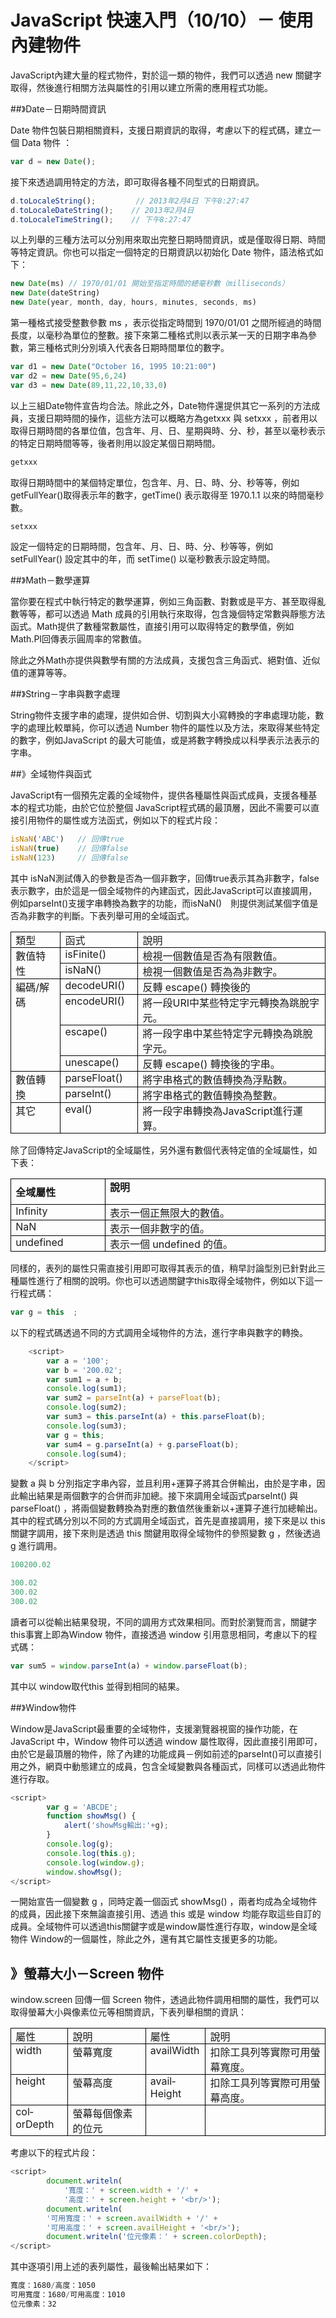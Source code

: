 # JavaScript 快速入門（10/10）－ 使用內建物件


JavaScript內建大量的程式物件，對於這一類的物件，我們可以透過 new 關鍵字取得，然後進行相關方法與屬性的引用以建立所需的應用程式功能。

##》Date－日期時間資訊

Date 物件包裝日期相關資料，支援日期資訊的取得，考慮以下的程式碼，建立一個 Data 物件 ：

```js
var d = new Date();
```

接下來透過調用特定的方法，即可取得各種不同型式的日期資訊。

```js
d.toLocaleString();         // 2013年2月4日 下午8:27:47
d.toLocaleDateString();    // 2013年2月4日
d.toLocaleTimeString();    // 下午8:27:47
```
以上列舉的三種方法可以分別用來取出完整日期時間資訊，或是僅取得日期、時間等特定資訊。你也可以指定一個特定的日期資訊以初始化 Date 物件，語法格式如下：

```js
new Date(ms) // 1970/01/01 開始至指定時間的總毫秒數（milliseconds）
new Date(dateString)
new Date(year, month, day, hours, minutes, seconds, ms)
```

第一種格式接受整數參數 ms ，表示從指定時間到 1970/01/01 之間所經過的時間長度，以毫秒為單位的整數。接下來第二種格式則以表示某一天的日期字串為參數，第三種格式則分別填入代表各日期時間單位的數字。

```js
var d1 = new Date("October 16, 1995 10:21:00")
var d2 = new Date(95,6,24)
var d3 = new Date(89,11,22,10,33,0)
```

以上三組Date物件宣告均合法。除此之外，Date物件還提供其它一系列的方法成員，支援日期時間的操作，這些方法可以概略方為getxxx 與 setxxx ，前者用以取得日期時間的各單位值，包含年、月、日、星期與時、分、秒，甚至以毫秒表示的特定日期時間等等，後者則用以設定某個日期時間。

```js
getxxx
```
取得日期時間中的某個特定單位，包含年、月、日、時、分、秒等等，例如 getFullYear()取得表示年的數字，getTime() 表示取得至 1970.1.1 以來的時間毫秒數。

```js
setxxx
```
設定一個特定的日期時間，包含年、月、日、時、分、秒等等，例如 setFullYear() 設定其中的年，而 setTime() 以毫秒數表示設定時間。

##》Math－數學運算

當你要在程式中執行特定的數學運算，例如三角函數、對數或是平方、甚至取得亂數等等，都可以透過 Math 成員的引用執行來取得，包含幾個特定常數與靜態方法函式。Math提供了數種常數屬性，直接引用可以取得特定的數學值，例如 Math.PI回傳表示圓周率的常數值。

除此之外Math亦提供與數學有關的方法成員，支援包含三角函式、絕對值、近似值的運算等等。

##》String－字串與數字處理

String物件支援字串的處理，提供如合併、切割與大小寫轉換的字串處理功能，數字的處理比較單純，你可以透過 Number 物件的屬性以及方法，來取得某些特定的數字，例如JavaScript 的最大可能值，或是將數字轉換成以科學表示法表示的字串。

##》全域物件與函式

JavaScript有一個預先定義的全域物件，提供各種屬性與函式成員，支援各種基本的程式功能，由於它位於整個 JavaScript程式碼的最頂層，因此不需要可以直接引用物件的屬性或方法函式，例如以下的程式片段：

```js
isNaN('ABC')   // 回傳true
isNaN(true)    // 回傳false
isNaN(123)     // 回傳false
```

其中 isNaN測試傳入的參數是否為一個非數字，回傳true表示其為非數字，false表示數字，由於這是一個全域物件的內建函式，因此JavaScript可以直接調用，例如parseInt()支援字串轉換為數字的功能，而isNaN()　則提供測試某個字值是否為非數字的判斷。下表列舉可用的全域函式。


<table border="1" cellpadding="0" cellspacing="0" class="MsoNormalTable" style="border-collapse: collapse; border: none; mso-border-alt: solid windowtext .5pt; mso-border-insideh: .5pt solid windowtext; mso-border-insidev: .5pt solid windowtext; mso-padding-alt: 0cm 5.4pt 0cm 5.4pt; mso-yfti-tbllook: 1184;"><tbody>
<tr>   <td style="border: solid windowtext 1.0pt; mso-border-alt: solid windowtext .5pt; padding: 0cm 5.4pt 0cm 5.4pt; width: 62.1pt;" valign="top" width="83"><div class="a"><span style="font-family: &quot;新細明體&quot;,&quot;serif&quot;; mso-ascii-font-family: &quot;Times New Roman&quot;; mso-hansi-font-family: &quot;Times New Roman&quot;;">類型</span></div></td>   <td style="border-left: none; border: solid windowtext 1.0pt; mso-border-alt: solid windowtext .5pt; mso-border-left-alt: solid windowtext .5pt; padding: 0cm 5.4pt 0cm 5.4pt; width: 92.15pt;" valign="top" width="123"><div class="a"><span style="font-family: &quot;新細明體&quot;,&quot;serif&quot;; mso-ascii-font-family: &quot;Times New Roman&quot;; mso-hansi-font-family: &quot;Times New Roman&quot;;">函式</span></div></td>   <td style="border-left: none; border: solid windowtext 1.0pt; mso-border-alt: solid windowtext .5pt; mso-border-left-alt: solid windowtext .5pt; padding: 0cm 5.4pt 0cm 5.4pt; width: 281.8pt;" valign="top" width="376"><div class="a"><span style="font-family: &quot;新細明體&quot;,&quot;serif&quot;; mso-ascii-font-family: &quot;Times New Roman&quot;; mso-hansi-font-family: &quot;Times New Roman&quot;;">說明</span></div></td>  </tr>
<tr>   <td rowspan="2" style="border-top: none; border: solid windowtext 1.0pt; mso-border-alt: solid windowtext .5pt; mso-border-top-alt: solid windowtext .5pt; padding: 0cm 5.4pt 0cm 5.4pt; width: 62.1pt;" valign="top" width="83"><div class="a"><span style="font-family: &quot;新細明體&quot;,&quot;serif&quot;; mso-ascii-font-family: &quot;Times New Roman&quot;; mso-hansi-font-family: &quot;Times New Roman&quot;;">數值特性</span></div></td>   <td style="border-bottom: solid windowtext 1.0pt; border-left: none; border-right: solid windowtext 1.0pt; border-top: none; mso-border-alt: solid windowtext .5pt; mso-border-left-alt: solid windowtext .5pt; mso-border-top-alt: solid windowtext .5pt; padding: 0cm 5.4pt 0cm 5.4pt; width: 92.15pt;" valign="top" width="123"><div class="a"><span lang="EN-US">isFinite()</span></div></td>   <td style="border-bottom: solid windowtext 1.0pt; border-left: none; border-right: solid windowtext 1.0pt; border-top: none; mso-border-alt: solid windowtext .5pt; mso-border-left-alt: solid windowtext .5pt; mso-border-top-alt: solid windowtext .5pt; padding: 0cm 5.4pt 0cm 5.4pt; width: 281.8pt;" valign="top" width="376"><div class="a"><span style="font-family: &quot;新細明體&quot;,&quot;serif&quot;; mso-ascii-font-family: &quot;Times New Roman&quot;; mso-hansi-font-family: &quot;Times New Roman&quot;;">檢視一個數值是否為有限數值。</span></div></td>  </tr>
<tr>   <td style="border-bottom: solid windowtext 1.0pt; border-left: none; border-right: solid windowtext 1.0pt; border-top: none; mso-border-alt: solid windowtext .5pt; mso-border-left-alt: solid windowtext .5pt; mso-border-top-alt: solid windowtext .5pt; padding: 0cm 5.4pt 0cm 5.4pt; width: 92.15pt;" valign="top" width="123"><div class="a"><span lang="EN-US">isNaN()</span></div></td>   <td style="border-bottom: solid windowtext 1.0pt; border-left: none; border-right: solid windowtext 1.0pt; border-top: none; mso-border-alt: solid windowtext .5pt; mso-border-left-alt: solid windowtext .5pt; mso-border-top-alt: solid windowtext .5pt; padding: 0cm 5.4pt 0cm 5.4pt; width: 281.8pt;" valign="top" width="376"><div class="a"><span style="font-family: &quot;新細明體&quot;,&quot;serif&quot;; mso-ascii-font-family: &quot;Times New Roman&quot;; mso-hansi-font-family: &quot;Times New Roman&quot;;">檢視一個數值是否為為非數字。</span></div></td>  </tr>
<tr>   <td rowspan="4" style="border-top: none; border: solid windowtext 1.0pt; mso-border-alt: solid windowtext .5pt; mso-border-top-alt: solid windowtext .5pt; padding: 0cm 5.4pt 0cm 5.4pt; width: 62.1pt;" valign="top" width="83"><div class="a"><span style="font-family: &quot;新細明體&quot;,&quot;serif&quot;; mso-ascii-font-family: &quot;Times New Roman&quot;; mso-hansi-font-family: &quot;Times New Roman&quot;;">編碼</span><span lang="EN-US">/</span><span style="font-family: &quot;新細明體&quot;,&quot;serif&quot;; mso-ascii-font-family: &quot;Times New Roman&quot;; mso-hansi-font-family: &quot;Times New Roman&quot;;">解碼</span></div></td>   <td style="border-bottom: solid windowtext 1.0pt; border-left: none; border-right: solid windowtext 1.0pt; border-top: none; mso-border-alt: solid windowtext .5pt; mso-border-left-alt: solid windowtext .5pt; mso-border-top-alt: solid windowtext .5pt; padding: 0cm 5.4pt 0cm 5.4pt; width: 92.15pt;" valign="top" width="123"><div class="a"><span lang="EN-US">decodeURI()</span></div></td>   <td style="border-bottom: solid windowtext 1.0pt; border-left: none; border-right: solid windowtext 1.0pt; border-top: none; mso-border-alt: solid windowtext .5pt; mso-border-left-alt: solid windowtext .5pt; mso-border-top-alt: solid windowtext .5pt; padding: 0cm 5.4pt 0cm 5.4pt; width: 281.8pt;" valign="top" width="376"><div class="a"><span style="font-family: &quot;新細明體&quot;,&quot;serif&quot;; mso-ascii-font-family: &quot;Times New Roman&quot;; mso-hansi-font-family: &quot;Times New Roman&quot;;">反轉</span><span lang="EN-US"> escape() </span><span style="font-family: &quot;新細明體&quot;,&quot;serif&quot;; mso-ascii-font-family: &quot;Times New Roman&quot;; mso-hansi-font-family: &quot;Times New Roman&quot;;">轉換後的</span></div></td>  </tr>
<tr>   <td style="border-bottom: solid windowtext 1.0pt; border-left: none; border-right: solid windowtext 1.0pt; border-top: none; mso-border-alt: solid windowtext .5pt; mso-border-left-alt: solid windowtext .5pt; mso-border-top-alt: solid windowtext .5pt; padding: 0cm 5.4pt 0cm 5.4pt; width: 92.15pt;" valign="top" width="123"><div class="a"><span lang="EN-US">encodeURI()</span></div></td>   <td style="border-bottom: solid windowtext 1.0pt; border-left: none; border-right: solid windowtext 1.0pt; border-top: none; mso-border-alt: solid windowtext .5pt; mso-border-left-alt: solid windowtext .5pt; mso-border-top-alt: solid windowtext .5pt; padding: 0cm 5.4pt 0cm 5.4pt; width: 281.8pt;" valign="top" width="376"><div class="a"><span style="font-family: &quot;新細明體&quot;,&quot;serif&quot;; mso-ascii-font-family: &quot;Times New Roman&quot;; mso-hansi-font-family: &quot;Times New Roman&quot;;">將一段</span><span lang="EN-US">URI</span><span style="font-family: &quot;新細明體&quot;,&quot;serif&quot;; mso-ascii-font-family: &quot;Times New Roman&quot;; mso-hansi-font-family: &quot;Times New Roman&quot;;">中某些特定字元轉換為跳脫字元。</span></div></td>  </tr>
<tr>   <td style="border-bottom: solid windowtext 1.0pt; border-left: none; border-right: solid windowtext 1.0pt; border-top: none; mso-border-alt: solid windowtext .5pt; mso-border-left-alt: solid windowtext .5pt; mso-border-top-alt: solid windowtext .5pt; padding: 0cm 5.4pt 0cm 5.4pt; width: 92.15pt;" valign="top" width="123"><div class="a"><span lang="EN-US">escape()</span></div></td>   <td style="border-bottom: solid windowtext 1.0pt; border-left: none; border-right: solid windowtext 1.0pt; border-top: none; mso-border-alt: solid windowtext .5pt; mso-border-left-alt: solid windowtext .5pt; mso-border-top-alt: solid windowtext .5pt; padding: 0cm 5.4pt 0cm 5.4pt; width: 281.8pt;" valign="top" width="376"><div class="a"><span style="font-family: &quot;新細明體&quot;,&quot;serif&quot;; mso-ascii-font-family: &quot;Times New Roman&quot;; mso-hansi-font-family: &quot;Times New Roman&quot;;">將一段字串中某些特定字元轉換為跳脫字元。</span></div></td>  </tr>
<tr>   <td style="border-bottom: solid windowtext 1.0pt; border-left: none; border-right: solid windowtext 1.0pt; border-top: none; mso-border-alt: solid windowtext .5pt; mso-border-left-alt: solid windowtext .5pt; mso-border-top-alt: solid windowtext .5pt; padding: 0cm 5.4pt 0cm 5.4pt; width: 92.15pt;" valign="top" width="123"><div class="a"><span lang="EN-US">unescape()</span></div></td>   <td style="border-bottom: solid windowtext 1.0pt; border-left: none; border-right: solid windowtext 1.0pt; border-top: none; mso-border-alt: solid windowtext .5pt; mso-border-left-alt: solid windowtext .5pt; mso-border-top-alt: solid windowtext .5pt; padding: 0cm 5.4pt 0cm 5.4pt; width: 281.8pt;" valign="top" width="376"><div class="a"><span style="font-family: &quot;新細明體&quot;,&quot;serif&quot;; mso-ascii-font-family: &quot;Times New Roman&quot;; mso-hansi-font-family: &quot;Times New Roman&quot;;">反轉</span><span lang="EN-US"> escape() </span><span style="font-family: &quot;新細明體&quot;,&quot;serif&quot;; mso-ascii-font-family: &quot;Times New Roman&quot;; mso-hansi-font-family: &quot;Times New Roman&quot;;">轉換後的字串。</span></div></td>  </tr>
<tr>   <td rowspan="2" style="border-top: none; border: solid windowtext 1.0pt; mso-border-alt: solid windowtext .5pt; mso-border-top-alt: solid windowtext .5pt; padding: 0cm 5.4pt 0cm 5.4pt; width: 62.1pt;" valign="top" width="83"><div class="a"><span style="font-family: &quot;新細明體&quot;,&quot;serif&quot;; mso-ascii-font-family: &quot;Times New Roman&quot;; mso-hansi-font-family: &quot;Times New Roman&quot;;">數值轉換</span></div></td>   <td style="border-bottom: solid windowtext 1.0pt; border-left: none; border-right: solid windowtext 1.0pt; border-top: none; mso-border-alt: solid windowtext .5pt; mso-border-left-alt: solid windowtext .5pt; mso-border-top-alt: solid windowtext .5pt; padding: 0cm 5.4pt 0cm 5.4pt; width: 92.15pt;" valign="top" width="123"><div class="a"><span lang="EN-US">parseFloat()</span></div></td>   <td style="border-bottom: solid windowtext 1.0pt; border-left: none; border-right: solid windowtext 1.0pt; border-top: none; mso-border-alt: solid windowtext .5pt; mso-border-left-alt: solid windowtext .5pt; mso-border-top-alt: solid windowtext .5pt; padding: 0cm 5.4pt 0cm 5.4pt; width: 281.8pt;" valign="top" width="376"><div class="a"><span style="font-family: &quot;新細明體&quot;,&quot;serif&quot;; mso-ascii-font-family: &quot;Times New Roman&quot;; mso-hansi-font-family: &quot;Times New Roman&quot;;">將字串格式的數值轉換為浮點數。</span></div></td>  </tr>
<tr>   <td style="border-bottom: solid windowtext 1.0pt; border-left: none; border-right: solid windowtext 1.0pt; border-top: none; mso-border-alt: solid windowtext .5pt; mso-border-left-alt: solid windowtext .5pt; mso-border-top-alt: solid windowtext .5pt; padding: 0cm 5.4pt 0cm 5.4pt; width: 92.15pt;" valign="top" width="123"><div class="a"><span lang="EN-US">parseInt()</span></div></td>   <td style="border-bottom: solid windowtext 1.0pt; border-left: none; border-right: solid windowtext 1.0pt; border-top: none; mso-border-alt: solid windowtext .5pt; mso-border-left-alt: solid windowtext .5pt; mso-border-top-alt: solid windowtext .5pt; padding: 0cm 5.4pt 0cm 5.4pt; width: 281.8pt;" valign="top" width="376"><div class="a"><span style="font-family: &quot;新細明體&quot;,&quot;serif&quot;; mso-ascii-font-family: &quot;Times New Roman&quot;; mso-hansi-font-family: &quot;Times New Roman&quot;;">將字串格式的數值轉換為整數。</span></div></td>  </tr>
<tr>   <td style="border-top: none; border: solid windowtext 1.0pt; mso-border-alt: solid windowtext .5pt; mso-border-top-alt: solid windowtext .5pt; padding: 0cm 5.4pt 0cm 5.4pt; width: 62.1pt;" valign="top" width="83"><div class="a"><span style="font-family: &quot;新細明體&quot;,&quot;serif&quot;; mso-ascii-font-family: &quot;Times New Roman&quot;; mso-hansi-font-family: &quot;Times New Roman&quot;;">其它</span></div></td>   <td style="border-bottom: solid windowtext 1.0pt; border-left: none; border-right: solid windowtext 1.0pt; border-top: none; mso-border-alt: solid windowtext .5pt; mso-border-left-alt: solid windowtext .5pt; mso-border-top-alt: solid windowtext .5pt; padding: 0cm 5.4pt 0cm 5.4pt; width: 92.15pt;" valign="top" width="123"><div class="a"><span lang="EN-US">eval()</span></div></td>   <td style="border-bottom: solid windowtext 1.0pt; border-left: none; border-right: solid windowtext 1.0pt; border-top: none; mso-border-alt: solid windowtext .5pt; mso-border-left-alt: solid windowtext .5pt; mso-border-top-alt: solid windowtext .5pt; padding: 0cm 5.4pt 0cm 5.4pt; width: 281.8pt;" valign="top" width="376"><div class="a"><span style="font-family: &quot;新細明體&quot;,&quot;serif&quot;; mso-ascii-font-family: &quot;Times New Roman&quot;; mso-hansi-font-family: &quot;Times New Roman&quot;;">將一段字串轉換為</span><span lang="EN-US">JavaScript</span><span style="font-family: &quot;新細明體&quot;,&quot;serif&quot;; mso-ascii-font-family: &quot;Times New Roman&quot;; mso-hansi-font-family: &quot;Times New Roman&quot;;">進行運算。</span></div></td>  </tr>
</tbody></table>

除了回傳特定JavaScript的全域屬性，另外還有數個代表特定值的全域屬性，如下表：

<table border="1" cellpadding="0" cellspacing="0" class="MsoTableGrid" style="border-collapse: collapse; border: none; mso-border-alt: solid windowtext .5pt; mso-padding-alt: 0cm 5.4pt 0cm 5.4pt; mso-yfti-tbllook: 1184;"><tbody>
<tr>   <td style="border: solid windowtext 1.0pt; mso-border-alt: solid windowtext .5pt; padding: 0cm 5.4pt 0cm 5.4pt; width: 119.55pt;" valign="top" width="159"><div class="a" style="margin-bottom: 6.0pt; margin-left: 0cm; margin-right: 0cm; margin-top: 6.0pt;"><b><span style="font-family: &quot;新細明體&quot;,&quot;serif&quot;; mso-ascii-font-family: &quot;Times New Roman&quot;; mso-hansi-font-family: &quot;Times New Roman&quot;;">全域屬性</span><span lang="EN-US"><o:p></o:p></span></b></div></td>   <td style="border-left: none; border: solid windowtext 1.0pt; mso-border-alt: solid windowtext .5pt; mso-border-left-alt: solid windowtext .5pt; padding: 0cm 5.4pt 0cm 5.4pt; width: 316.5pt;" valign="top" width="422"><div class="a"><b><span style="font-family: &quot;新細明體&quot;,&quot;serif&quot;; mso-ascii-font-family: &quot;Times New Roman&quot;; mso-hansi-font-family: &quot;Times New Roman&quot;;">說明</span><span lang="EN-US"><o:p></o:p></span></b></div></td>  </tr>
<tr>   <td style="border-top: none; border: solid windowtext 1.0pt; mso-border-alt: solid windowtext .5pt; mso-border-top-alt: solid windowtext .5pt; padding: 0cm 5.4pt 0cm 5.4pt; width: 119.55pt;" valign="top" width="159"><div class="a"><span lang="EN-US">Infinity</span></div></td>   <td style="border-bottom: solid windowtext 1.0pt; border-left: none; border-right: solid windowtext 1.0pt; border-top: none; mso-border-alt: solid windowtext .5pt; mso-border-left-alt: solid windowtext .5pt; mso-border-top-alt: solid windowtext .5pt; padding: 0cm 5.4pt 0cm 5.4pt; width: 316.5pt;" valign="top" width="422"><div class="a"><span style="font-family: &quot;新細明體&quot;,&quot;serif&quot;; mso-ascii-font-family: &quot;Times New Roman&quot;; mso-hansi-font-family: &quot;Times New Roman&quot;;">表示一個正無限大的數值。</span></div></td>  </tr>
<tr>   <td style="border-top: none; border: solid windowtext 1.0pt; mso-border-alt: solid windowtext .5pt; mso-border-top-alt: solid windowtext .5pt; padding: 0cm 5.4pt 0cm 5.4pt; width: 119.55pt;" valign="top" width="159"><div class="a"><span lang="EN-US">NaN</span></div></td>   <td style="border-bottom: solid windowtext 1.0pt; border-left: none; border-right: solid windowtext 1.0pt; border-top: none; mso-border-alt: solid windowtext .5pt; mso-border-left-alt: solid windowtext .5pt; mso-border-top-alt: solid windowtext .5pt; padding: 0cm 5.4pt 0cm 5.4pt; width: 316.5pt;" valign="top" width="422"><div class="a"><span style="font-family: &quot;新細明體&quot;,&quot;serif&quot;; mso-ascii-font-family: &quot;Times New Roman&quot;; mso-hansi-font-family: &quot;Times New Roman&quot;;">表示一個非數字的值。</span></div></td>  </tr>
<tr>   <td style="border-top: none; border: solid windowtext 1.0pt; mso-border-alt: solid windowtext .5pt; mso-border-top-alt: solid windowtext .5pt; padding: 0cm 5.4pt 0cm 5.4pt; width: 119.55pt;" valign="top" width="159"><div class="a"><span lang="EN-US">undefined</span></div></td>   <td style="border-bottom: solid windowtext 1.0pt; border-left: none; border-right: solid windowtext 1.0pt; border-top: none; mso-border-alt: solid windowtext .5pt; mso-border-left-alt: solid windowtext .5pt; mso-border-top-alt: solid windowtext .5pt; padding: 0cm 5.4pt 0cm 5.4pt; width: 316.5pt;" valign="top" width="422"><div class="a"><span style="font-family: &quot;新細明體&quot;,&quot;serif&quot;; mso-ascii-font-family: &quot;Times New Roman&quot;; mso-hansi-font-family: &quot;Times New Roman&quot;;">表示一個</span><span lang="EN-US"> undefined </span><span style="font-family: &quot;新細明體&quot;,&quot;serif&quot;; mso-ascii-font-family: &quot;Times New Roman&quot;; mso-hansi-font-family: &quot;Times New Roman&quot;;">的值。</span></div></td>  </tr>
</tbody></table>

同樣的，表列的屬性只需直接引用即可取得其表示的值，稍早討論型別已針對此三種屬性進行了相關的說明。你也可以透過關鍵字this取得全域物件，例如以下這一行程式碼：

```js
var g = this  ; 
```
以下的程式碼透過不同的方式調用全域物件的方法，進行字串與數字的轉換。

```js
    <script>
        var a = '100';
        var b = '200.02';
        var sum1 = a + b;
        console.log(sum1);
        var sum2 = parseInt(a) + parseFloat(b);
        console.log(sum2);
        var sum3 = this.parseInt(a) + this.parseFloat(b);
        console.log(sum3);
        var g = this;
        var sum4 = g.parseInt(a) + g.parseFloat(b);
        console.log(sum4);
    </script>
```

變數 a 與 b  分別指定字串內容，並且利用+運算子將其合併輸出，由於是字串，因此輸出結果是兩個數字的合併而非加總。接下來調用全域函式parseInt() 與 parseFloat() ，將兩個變數轉換為對應的數值然後重新以+運算子進行加總輸出。其中的程式碼分別以不同的方式調用全域函式，首先是直接調用，接下來是以 this 關鍵字調用，接下來則是透過 this 關鍵用取得全域物件的參照變數 g ，然後透過 g 進行調用。

```js
100200.02

300.02
300.02
300.02
```

讀者可以從輸出結果發現，不同的調用方式效果相同。而對於瀏覽而言，關鍵字this事實上即為Window 物件，直接透過 window 引用意思相同，考慮以下的程式碼：
```js
var sum5 = window.parseInt(a) + window.parseFloat(b);
```

其中以 window取代this 並得到相同的結果。

##》Window物件

Window是JavaScript最重要的全域物件，支援瀏覽器視窗的操作功能，在 JavaScript 中，Window 物件可以透過 window 屬性取得，因此直接引用即可，由於它是最頂層的物件，除了內建的功能成員－例如前述的parseInt()可以直接引用之外，網頁中動態建立的成員，包含全域變數與各種函式，同樣可以透過此物件進行存取。


```js
<script>
        var g = 'ABCDE';
        function showMsg() {
            alert('showMsg輸出:'+g);
        }
        console.log(g);
        console.log(this.g);
        console.log(window.g);
        window.showMsg();
</script>
```
一開始宣告一個變數 g ，同時定義一個函式 showMsg() ，兩者均成為全域物件的成員，因此接下來無論直接引用、透過 this 或是 window 均能存取這些自訂的成員。全域物件可以透過this關鍵字或是window屬性進行存取，window是全域物件 Window的一個屬性，除此之外，還有其它屬性支援更多的功能。

## 》螢幕大小－Screen 物件

window.screen 回傳一個 Screen 物件，透過此物件調用相關的屬性，我們可以取得螢幕大小與像素位元等相關資訊，下表列舉相關的資訊：


<table border="1" cellpadding="0" cellspacing="0" class="MsoTableGrid" style="border-collapse: collapse; border: none; mso-border-alt: solid windowtext .5pt; mso-padding-alt: 0cm 5.4pt 0cm 5.4pt; mso-yfti-tbllook: 1184;"><tbody>
<tr>   <td style="border: solid windowtext 1.0pt; mso-border-alt: solid windowtext .5pt; padding: 0cm 5.4pt 0cm 5.4pt; width: 62.1pt;" valign="top" width="83"><div class="a"><span style="font-family: &quot;新細明體&quot;,&quot;serif&quot;; mso-ascii-font-family: &quot;Times New Roman&quot;; mso-hansi-font-family: &quot;Times New Roman&quot;;">屬性</span></div></td>   <td style="border-left: none; border: solid windowtext 1.0pt; mso-border-alt: solid windowtext .5pt; mso-border-left-alt: solid windowtext .5pt; padding: 0cm 5.4pt 0cm 5.4pt; width: 4.0cm;" valign="top" width="151"><div class="a"><span style="font-family: &quot;新細明體&quot;,&quot;serif&quot;; mso-ascii-font-family: &quot;Times New Roman&quot;; mso-hansi-font-family: &quot;Times New Roman&quot;;">說明</span></div></td>   <td style="border-left: none; border: solid windowtext 1.0pt; mso-border-alt: solid windowtext .5pt; mso-border-left-alt: solid windowtext .5pt; padding: 0cm 5.4pt 0cm 5.4pt; width: 70.9pt;" valign="top" width="95"><div class="a"><span style="font-family: &quot;新細明體&quot;,&quot;serif&quot;; mso-ascii-font-family: &quot;Times New Roman&quot;; mso-hansi-font-family: &quot;Times New Roman&quot;;">屬性</span></div></td>   <td style="border-left: none; border: solid windowtext 1.0pt; mso-border-alt: solid windowtext .5pt; mso-border-left-alt: solid windowtext .5pt; padding: 0cm 5.4pt 0cm 5.4pt; width: 181.65pt;" valign="top" width="242"><div class="a"><span style="font-family: &quot;新細明體&quot;,&quot;serif&quot;; mso-ascii-font-family: &quot;Times New Roman&quot;; mso-hansi-font-family: &quot;Times New Roman&quot;;">說明</span></div></td>  </tr>
<tr>   <td style="border-top: none; border: solid windowtext 1.0pt; mso-border-alt: solid windowtext .5pt; mso-border-top-alt: solid windowtext .5pt; padding: 0cm 5.4pt 0cm 5.4pt; width: 62.1pt;" valign="top" width="83"><div class="a"><span lang="EN-US">width</span></div></td>   <td style="border-bottom: solid windowtext 1.0pt; border-left: none; border-right: solid windowtext 1.0pt; border-top: none; mso-border-alt: solid windowtext .5pt; mso-border-left-alt: solid windowtext .5pt; mso-border-top-alt: solid windowtext .5pt; padding: 0cm 5.4pt 0cm 5.4pt; width: 4.0cm;" valign="top" width="151"><div class="a"><span style="font-family: &quot;新細明體&quot;,&quot;serif&quot;; mso-ascii-font-family: &quot;Times New Roman&quot;; mso-hansi-font-family: &quot;Times New Roman&quot;;">螢幕寬度</span></div></td>   <td style="border-bottom: solid windowtext 1.0pt; border-left: none; border-right: solid windowtext 1.0pt; border-top: none; mso-border-alt: solid windowtext .5pt; mso-border-left-alt: solid windowtext .5pt; mso-border-top-alt: solid windowtext .5pt; padding: 0cm 5.4pt 0cm 5.4pt; width: 70.9pt;" valign="top" width="95"><div class="a"><span lang="EN-US">availWidth</span></div></td>   <td style="border-bottom: solid windowtext 1.0pt; border-left: none; border-right: solid windowtext 1.0pt; border-top: none; mso-border-alt: solid windowtext .5pt; mso-border-left-alt: solid windowtext .5pt; mso-border-top-alt: solid windowtext .5pt; padding: 0cm 5.4pt 0cm 5.4pt; width: 181.65pt;" valign="top" width="242"><div class="a"><span style="font-family: &quot;新細明體&quot;,&quot;serif&quot;; mso-ascii-font-family: &quot;Times New Roman&quot;; mso-hansi-font-family: &quot;Times New Roman&quot;;">扣除工具列等實際可用螢幕寬度。</span></div></td>  </tr>
<tr>   <td style="border-top: none; border: solid windowtext 1.0pt; mso-border-alt: solid windowtext .5pt; mso-border-top-alt: solid windowtext .5pt; padding: 0cm 5.4pt 0cm 5.4pt; width: 62.1pt;" valign="top" width="83"><div class="a"><span lang="EN-US">height</span></div></td>   <td style="border-bottom: solid windowtext 1.0pt; border-left: none; border-right: solid windowtext 1.0pt; border-top: none; mso-border-alt: solid windowtext .5pt; mso-border-left-alt: solid windowtext .5pt; mso-border-top-alt: solid windowtext .5pt; padding: 0cm 5.4pt 0cm 5.4pt; width: 4.0cm;" valign="top" width="151"><div class="a"><span style="font-family: &quot;新細明體&quot;,&quot;serif&quot;; mso-ascii-font-family: &quot;Times New Roman&quot;; mso-hansi-font-family: &quot;Times New Roman&quot;;">螢幕高度</span></div></td>   <td style="border-bottom: solid windowtext 1.0pt; border-left: none; border-right: solid windowtext 1.0pt; border-top: none; mso-border-alt: solid windowtext .5pt; mso-border-left-alt: solid windowtext .5pt; mso-border-top-alt: solid windowtext .5pt; padding: 0cm 5.4pt 0cm 5.4pt; width: 70.9pt;" valign="top" width="95"><div class="a"><span lang="EN-US">availHeight</span></div></td>   <td style="border-bottom: solid windowtext 1.0pt; border-left: none; border-right: solid windowtext 1.0pt; border-top: none; mso-border-alt: solid windowtext .5pt; mso-border-left-alt: solid windowtext .5pt; mso-border-top-alt: solid windowtext .5pt; padding: 0cm 5.4pt 0cm 5.4pt; width: 181.65pt;" valign="top" width="242"><div class="a"><span style="font-family: &quot;新細明體&quot;,&quot;serif&quot;; mso-ascii-font-family: &quot;Times New Roman&quot;; mso-hansi-font-family: &quot;Times New Roman&quot;;">扣除工具列等實際可用螢幕高度。</span></div></td>  </tr>
<tr>   <td style="border-top: none; border: solid windowtext 1.0pt; mso-border-alt: solid windowtext .5pt; mso-border-top-alt: solid windowtext .5pt; padding: 0cm 5.4pt 0cm 5.4pt; width: 62.1pt;" valign="top" width="83"><div class="a"><span lang="EN-US">colorDepth</span></div></td>   <td style="border-bottom: solid windowtext 1.0pt; border-left: none; border-right: solid windowtext 1.0pt; border-top: none; mso-border-alt: solid windowtext .5pt; mso-border-left-alt: solid windowtext .5pt; mso-border-top-alt: solid windowtext .5pt; padding: 0cm 5.4pt 0cm 5.4pt; width: 4.0cm;" valign="top" width="151"><div class="a"><span style="font-family: &quot;新細明體&quot;,&quot;serif&quot;; mso-ascii-font-family: &quot;Times New Roman&quot;; mso-hansi-font-family: &quot;Times New Roman&quot;;">螢幕每個像素的位元</span></div></td>   <td style="border-bottom: solid windowtext 1.0pt; border-left: none; border-right: solid windowtext 1.0pt; border-top: none; mso-border-alt: solid windowtext .5pt; mso-border-left-alt: solid windowtext .5pt; mso-border-top-alt: solid windowtext .5pt; padding: 0cm 5.4pt 0cm 5.4pt; width: 70.9pt;" valign="top" width="95"><div class="a"><br>
</div></td>   <td style="border-bottom: solid windowtext 1.0pt; border-left: none; border-right: solid windowtext 1.0pt; border-top: none; mso-border-alt: solid windowtext .5pt; mso-border-left-alt: solid windowtext .5pt; mso-border-top-alt: solid windowtext .5pt; padding: 0cm 5.4pt 0cm 5.4pt; width: 181.65pt;" valign="top" width="242"><div class="a"><br>
</div></td>  </tr>
</tbody></table>

考慮以下的程式片段：

```js
<script>
        document.writeln(
            '寬度：' + screen.width + '/' +
            '高度：' + screen.height + '<br/>');
        document.writeln(
        '可用寬度：' + screen.availWidth + '/' +
        '可用高度：' + screen.availHeight + '<br/>');
        document.writeln('位元像素：' + screen.colorDepth);
</script>
```

其中逐項引用上述的表列屬性，最後輸出結果如下：

```js
寬度：1680/高度：1050
可用寬度：1680/可用高度：1010
位元像素：32
```



